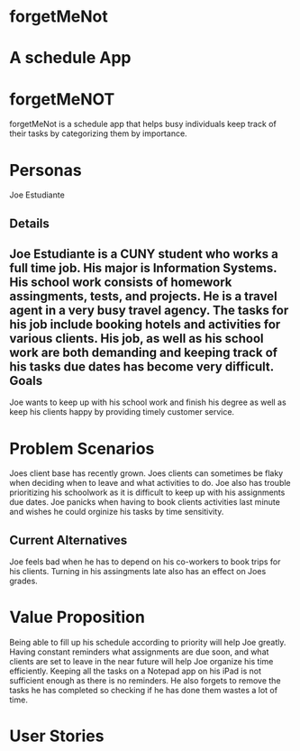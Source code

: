 # forgetMeNot
A schedule App
==============
forgetMeNOT
==============
forgetMeNot is a schedule app that helps busy individuals keep track of their tasks by categorizing them by importance.

Personas
=========
Joe Estudiante

Details
--------------
Joe Estudiante is a CUNY student who works a full time job.  His major is Information Systems.  His school work consists of homework assingments, tests, and projects.  He is a travel agent in a very busy travel agency.  The tasks for his job include booking hotels and activities for various clients.  His job, as well as his school work are both demanding and keeping track of his tasks due dates has become very difficult.
Goals
---------
Joe wants to keep up with his school work and finish his degree as well as keep his clients happy by providing timely customer service.

Problem Scenarios
=================
Joes client base has recently grown.  Joes clients can sometimes be flaky when deciding when to leave and what activities to do.  Joe also has trouble prioritizing his schoolwork as it is difficult to keep up with his assignments due dates.  Joe panicks when having to book clients activities last minute and wishes he could orginize his tasks by time sensitivity.


Current Alternatives
--------------------
Joe feels bad when he has to depend on his co-workers to book trips for his clients.  Turning in his assingments late also has an effect on Joes grades.

Value Proposition
=================
Being able to fill up his schedule according to priority will help Joe greatly.  Having constant reminders what assignments are due soon, and what clients are set to leave in the near future will help Joe organize his time efficiently.  Keeping all the tasks on a Notepad app on his iPad is not sufficient enough as there is no reminders.  He also forgets to remove the tasks he has completed so checking if he has done them wastes a lot of time.

User Stories
=============

